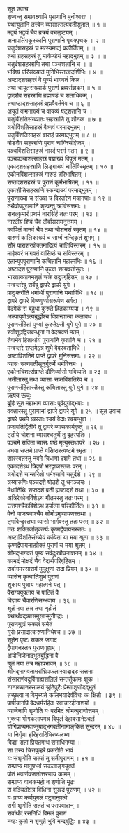 सूत उवाच  
शृण्वन्तु सम्प्रवक्ष्यामि पुराणानि मुनीश्वराः ।  
यथाश्रुतानि तत्त्वेन व्यासात्सत्यवतीसुतात् ॥ १ ॥  
मद्वयं भद्वयं चैव ब्रत्रयं वचतुष्टयम् ।  
अनापलिंगकूस्कानि पुराणानि पृथक्पृथक् ॥ २ ॥  
चतुर्दशसहस्रं च मत्स्यमाद्यं प्रकीर्तितम् । ॥  
तथा ग्रहसहस्रं तु मार्कण्डेयं महाद्भुतम् ॥ ३ ॥ ॥  
चतुर्दशसहस्राणि तथा पञ्चशतानि च । ॥  
भविष्यं परिसंख्यातं मुनिभिस्तत्त्वदर्शिभिः ॥ ४ ॥  
अष्टादशसहस्रं वै पुण्यं भागवतं किल ।  
तथा चायुतसंख्याकं पुराणं ब्रह्मसंज्ञकम् ॥ ५ ॥  
द्वादशैव सहस्राणि ब्रह्माण्डं च शताधिकम् ।  
तथाष्टादशसाहस्रं ब्रह्मवैवर्तमेव च ॥ ६ ॥  
अयुतं वामनाख्यं च वायव्यं षट्शतानि च ।  
चतुर्विंशतिसंख्यातः सहस्राणि तु शौनक ॥ ७ ॥  
त्रयोविंशतिसाहस्रं वैष्णवं परमाद्भुतम् ।  
चतुर्विंशतिसाहस्रं वाराहं परमाद्भुतम् ॥ ८ ॥  
षोडशैव सहस्राणि पुराणं चाग्निसंज्ञितम् ।  
पञ्चविंशतिसाहस्रं नारदं परमं मतम् ॥ ९ ॥  
पञ्चपञ्चाशत्साहस्रं पद्माख्यं विपुलं मतम् ।  
एकादशसहस्राणि लिङ्गाख्यं चातिविस्मृतम् ॥ १० ॥  
एकोनविंशत्साहस्रं गारुडं हरिभाषितम् ।  
सप्तदशसहस्रं च पुराणं कूर्मभाषितम् ॥ ११ ॥  
एकाशीतिसहस्राणि स्कन्दाख्यं परमाद्भुतम् ।  
पुराणाख्या च संख्या च विस्तरेण मयानघाः ॥ १२ ॥  
तथैवोपपुराणानि शृण्वन्तु ऋषिसत्तमाः ।  
सनत्कुमारं प्रथमं नारसिंहं ततः परम् ॥ १३ ॥  
नारदीयं शिवं चैव दौर्वाससमनुत्तमम् ।  
कापिलं मानवं चैव तथा चौशनसं स्मृतम् ॥ १४ ॥  
वारुणं कालिकाख्यं च साम्बं नन्दिकृतं शुभम् ।  
सौरं पाराशरप्रोक्तमादित्यं चातिविस्तरम् ॥ १५ ॥  
माहेश्वरं भागवतं वासिष्ठं च सविस्तरम् ।  
एतान्युपपुराणानि कथितानि महात्मभिः ॥ १६ ॥  
अष्टादश पुराणानि कृत्वा सत्यवतीसुतः ।  
भारताख्यानमतुलं चक्रे तदुपबृंहितम् ॥ १७ ॥  
मन्वन्तरेषु सर्वेषु द्वापरे द्वापरे युगे ।  
प्रादुःकरोति धर्मार्थी पुराणानि यथाविधि ॥ १८ ॥  
द्वापरे द्वापरे विष्ण्णुर्व्यासरूपेण सर्वदा ।  
वेदमेकं स बहुधा कुरुते हितकाम्यया ॥ १९ ॥  
अल्पायुषोऽल्पबुद्धींश्च विप्रान्ज्ञात्वा कलावथ ।  
पुराणसंहितां पुण्यां कुरुतेऽसौ युगे युगे ॥ २० ॥  
स्त्रीशूद्रद्विजबन्धूनां न वेदश्रवणं मतम् ।  
तेषामेव हितार्थाय पुराणानि कृतानि च ॥ २१ ॥  
मन्वन्तरे सप्तमेऽत्र शुभे वैवस्वताभिधे ।  
अष्टाविंशतिमे प्राप्ते द्वापरे मुनिसत्तमाः ॥ २२ ॥  
व्यासः सत्यवतीसूनुर्गुरुर्मे धर्मवित्तमः ।  
एकोनत्रिंशत्संप्राप्ते द्रौणिर्व्यासो भविष्यति ॥ २३ ॥  
अतीतास्तु तथा व्यासाः सप्तविंशतिरेव च ।  
पुराणसंहितास्तैस्तु कथितास्तु युगे युगे ॥ २४ ॥  
ऋषय ऊचुः  
ब्रूहि सूत महाभाग व्यासाः पूर्वयुगोद्भवाः ।  
वक्तारस्तु पुराणानां द्वापरे द्वापरे युगे ॥ २५ ॥
सूत उवाच  
द्वापरे प्रथमे व्यस्ताः स्वयं वेदाः स्वयम्भुवा ।  
प्रजापतिर्द्वितीये तु द्वापरे व्यासकार्यकृत् ॥ २६ ॥  
तृतीये चोशना व्यासश्चतुर्थे तु बृहस्पतिः ।  
पञ्चमे सविता व्यासः षष्ठे मृत्युस्तथापरे ॥ २७ ॥  
मघवा सप्तमे प्राप्ते वसिष्ठस्त्वष्टमे स्मृतः ।  
सारस्वतस्तु नवमे त्रिधामा दशमे तथा ॥ २८ ॥  
एकादशेऽथ त्रिवृषो भरद्वाजस्ततः परम् ।  
त्रयोदशे चान्तरिक्षो धर्मश्चापि चतुर्दशे ॥ २९ ॥  
त्रय्यारुणिः पञ्चदशे षोडशे तु धनञ्जयः ।  
मेधातिथिः सप्तदशे व्रती ह्यष्टादशे तथा ॥ ३० ॥  
अत्रिरेकोनविंशेऽथ गौतमस्तु ततः परम् ।  
उत्तमश्चैकविंशेऽथ हर्यात्मा परिकीर्तितः ॥ ३१ ॥  
वेनो वाजश्रवाश्चैव सोमोऽमुष्यायणस्तथा ।  
तृणबिन्दुस्तथा व्यासो भार्गवस्तु ततः परम् ॥ ३२ ॥  
ततः शक्तिर्जातुकर्ण्यः कृष्णद्वैपायनस्ततः ।  
अष्टाविंशतिसंख्येयं कथिता या मया श्रुता ॥ ३३ ॥  
कृष्णद्वैपायनात्प्रोक्तं पुराणं च मया श्रुतम् ।  
श्रीमद्भागवतं पुण्यं सर्वदुःखौघनाशनम् ॥ ३४ ॥  
कामदं मोक्षदं चैव वेदार्थपरिबृंहितम् ।  
सर्वागमरसारामं मुमुक्षूणां सदा प्रियम् ॥ ३५ ॥  
व्यासेन कृत्वातिशुभं पुराणं  
     शुकाय पुत्राय महात्मने यत् ।  
वैराग्ययुक्ताय च पाठितं वै  
     विज्ञाय चैवारणिसम्भवाय ॥ ३६ ॥  
श्रुतं मया तत्र तथा गृहीतं  
     यथार्थवद्‌व्यासमुखान्मुनीन्द्राः ।  
पुराणगुह्यं सकलं समेतं  
     गुरोः प्रसादात्करुणानिधेश्च ॥ ३७ ॥  
सूतेन पृष्टः सकलं जगाद  
     द्वैपायनस्तत्र पुराणगुह्यम् ।  
अयोनिजेनाद्‌भुतबुद्धिना वै  
     श्रुतं मया तत्र महाप्रभावम् ॥ ३८ ॥  
श्रीमद्‍भागवतामरांघ्रिपफलास्वादादरः सत्तमाः  
संसारार्णवदुर्विगाह्यसलिलं सन्तर्तुकामः शुकः ।  
नानाख्यानरसालयं श्रुतिपुटैः प्रेम्णाशृणोदद्‌भुतं  
तच्छ्रुत्वा न विमुच्यते कलिभयादेवंविधः कः क्षितौ ॥ ३९ ॥  
पापीयानपि वेदधर्मरहितः स्वाचारहीनाशयो ॥  
व्याजेनापि शृणोति यः परमिदं श्रीमत्पुराणोत्तमम् ।  
भुक्त्या भोगकलापमत्र विपुलं देहावसानेऽचलं  
योगिप्राप्यमवाप्नुयाद्भगवतीनामाङ्‌कितं सुन्दरम् ॥ ४० ॥  
या निर्गुणा हरिहरादिभिरप्यलभ्या  
     विद्या सतां प्रियतमाथ समाधिगम्या ।  
सा तस्य चित्तकुहरे प्रकरोति भावं  
     यः संशृणोति सततं तु सतीपुराणम् ॥ ४१ ॥  
सम्प्राप्य मानुषभवं सकलाङ्गयुक्तं  
     पोतं भवार्णवजलोत्तरणाय कामम् ।  
सम्प्राप्य वाचकमहो न शृणोति मूढः  
     स वञ्चितोऽत्र विधिना सुखदं पुराणम् ॥ ४२ ॥  
यः प्राप्य कर्णयुगलं पटुमानुषत्वे  
     रागी शृणोति सततं च परापवादान् ।  
सर्वार्थदं रसनिधिं विमलं पुराणं  
     नष्टः कुतो न शृणुते भुवि मन्दबुद्धिः ॥ ४३ ॥
